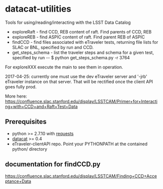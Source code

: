# datacat-utilities
Tools for using/reading/interacting with the LSST Data Catalog

- exploreRaft - find CCD, REB content of raft. Find parents of CCD, REB
- exploreREB - find ASPIC content of raft. Find parent REB of ASPIC
- findCCD - find files associated with eTraveler tests, returning file lists for SLAC or BNL, specified by run and CCD.
- get_steps_schema - list the traveler steps and schema for a given test, specified by run
-- $ python get_steps_schema.py  -r 3764

For exploreXXX execute the main to see them in operation.

2017-04-25: currently one must use the dev eTraveler server and '-jrb' eTraveler instance on that server. That will be rectified once the client API goes fully prod.

More here:
https://confluence.slac.stanford.edu/display/LSSTCAM/Primer+for+Interacting+with+CCD+and+Raft+Test+Data

## Prerequisites
- python >= 2.7.10 with [requests](http://docs.python-requests.org/en/master/)
- [datacat](https://gist.github.com/brianv0/c1ef2269e87060647fa3) >= 0.4
- eTraveler-clientAPI repo. Point your PYTHONPATH at the contained python/ directory

## documentation for findCCD.py
https://confluence.slac.stanford.edu/display/LSSTCAM/Finding+CCD+Acceptance+Data
